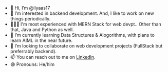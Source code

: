 - 👋 Hi, I’m @ilyaas17
- 👀 I’m interested in backend development. And, I like to work on new things periodically.
- 🧑🏽‍💻 I'm most experienced with MERN Stack for web devpt.. Other than that, Java and Python as well.
- 🌱 I’m currently learning Data Structures & Alogorithms, with plans to learn AIML in the near future.
- 💞️ I’m looking to collaborate on web development projects (FullStack but preferrably backend).
- 📫 You can reach out to me on [LinkedIn](https://www.linkedin.com/in/utkarsh17official/).
- 😄 Pronouns: He/him

<!---
ilyaas17/ilyaas17 is a ✨ special ✨ repository because its `README.md` (this file) appears on your GitHub profile.
You can click the Preview link to take a look at your changes.
--->
